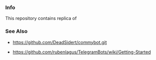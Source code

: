 ### Info

This repository contains replica of [](https://github.com/DeadSidert/commybot.git)


### See Also

  * https://github.com/DeadSidert/commybot.git

  * https://github.com/rubenlagus/TelegramBots/wiki/Getting-Started
